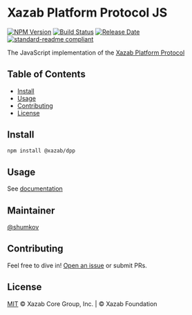 # Xazab Platform Protocol JS

[![NPM Version](https://img.shields.io/npm/v/@xazab/dpp)](https://www.npmjs.com/package/@xazab/dpp)
[![Build Status](https://img.shields.io/travis/com/xazab/js-dpp)](https://travis-ci.com/xazab/js-dpp)
[![Release Date](https://img.shields.io/github/release-date/xazab/js-dpp)](https://github.com/xazab/js-dpp/releases/latest)
[![standard-readme compliant](https://img.shields.io/badge/readme%20style-standard-brightgreen)](https://github.com/RichardLitt/standard-readme)

The JavaScript implementation of the [Xazab Platform Protocol](https://dashplatform.readme.io/docs/explanation-platform-protocol)

## Table of Contents

- [Install](#install)
- [Usage](#usage)
- [Contributing](#contributing)
- [License](#license)

## Install

```sh
npm install @xazab/dpp
```

## Usage

See [documentation](https://xazab.github.io/js-dpp/usage/XazabPlatformProtocol) 

## Maintainer

[@shumkov](https://github.com/shumkov)

## Contributing

Feel free to dive in! [Open an issue](https://github.com/xazab/js-dpp/issues/new) or submit PRs.

## License

[MIT](LICENSE) &copy; Xazab Core Group, Inc. |  &copy; Xazab Foundation
